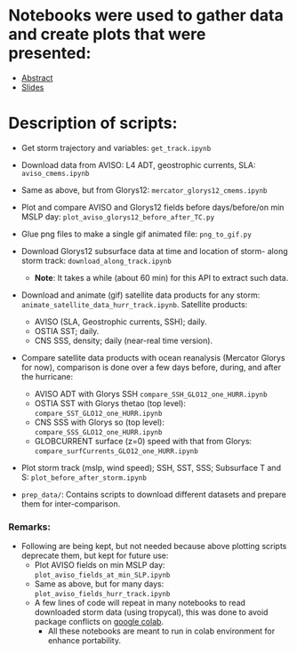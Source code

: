 # Notebooks were used to gather data and create plots that were presented:
  - [Abstract](https://cdn-assets.inwink.com/e2ed7ccb-dbb5-4dc9-9b30-9a6876d1fc19/89c38400-c147-46f6-a577-4c3d876be1e3)
  - [Slides](https://storageprdv2inwink.blob.core.windows.net/e2ed7ccb-dbb5-4dc9-9b30-9a6876d1fc19/77439c32-c4d0-4d5c-8e58-496dfeb78683)

# Description of scripts:

- Get storm trajectory and variables: `get_track.ipynb`
- Download data from AVISO: L4 ADT, geostrophic currents, SLA: `aviso_cmems.ipynb`
- Same as above, but from Glorys12: `mercator_glorys12_cmems.ipynb`
- Plot and compare AVISO and Glorys12 fields before days/before/on min MSLP day: `plot_aviso_glorys12_before_after_TC.py`
- Glue png files to make a single gif animated file: `png_to_gif.py`
- Download Glorys12 subsurface data at time and location of storm- along storm track: `download_along_track.ipynb`
  - **Note**: It takes a while (about 60 min) for this API to extract such data.
- Download and animate (gif) satellite data products for any storm: `animate_satellite_data_hurr_track.ipynb`. 
  Satellite products:
  - AVISO (SLA, Geostrophic currents, SSH); daily.
  - OSTIA SST; daily.
  - CNS SSS, density; daily (near-real time version).
- Compare satellite data products with ocean reanalysis (Mercator Glorys for now), comparison is done over a few days before, during, and after the hurricane:
  - AVISO ADT with Glorys SSH `compare_SSH_GLO12_one_HURR.ipynb`
  - OSTIA SST with Glorys thetao (top level): `compare_SST_GLO12_one_HURR.ipynb`
  - CNS SSS with Glorys so (top level): `compare_SSS_GLO12_one_HURR.ipynb`
  - GLOBCURRENT surface (z=0) speed with that from Glorys: `compare_surfCurrents_GLO12_one_HURR.ipynb`
- Plot storm track (mslp, wind speed); SSH, SST, SSS; Subsurface T and S: `plot_before_after_storm.ipynb`

- `prep_data/`: Contains scripts to download different datasets and prepare them for inter-comparison.

### Remarks: 
- Following are being kept, but not needed because above plotting scripts deprecate them, but kept for future use:
  - Plot AVISO fields on min MSLP day: `plot_aviso_fields_at_min_SLP.ipynb`
  - Same as above, but for many days: `plot_aviso_fields_hurr_track.ipynb`
  - A few lines of code will repeat in many notebooks to read downloaded storm data (using tropycal), this was done to avoid package conflicts on [google colab](https://colab.research.google.com/). 
    - All these notebooks are meant to run in colab environment for enhance portability.
